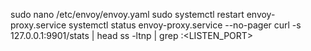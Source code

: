 sudo nano /etc/envoy/envoy.yaml
sudo systemctl restart envoy-proxy.service
systemctl status envoy-proxy.service --no-pager
curl -s 127.0.0.1:9901/stats | head
ss -ltnp | grep :<LISTEN_PORT>

